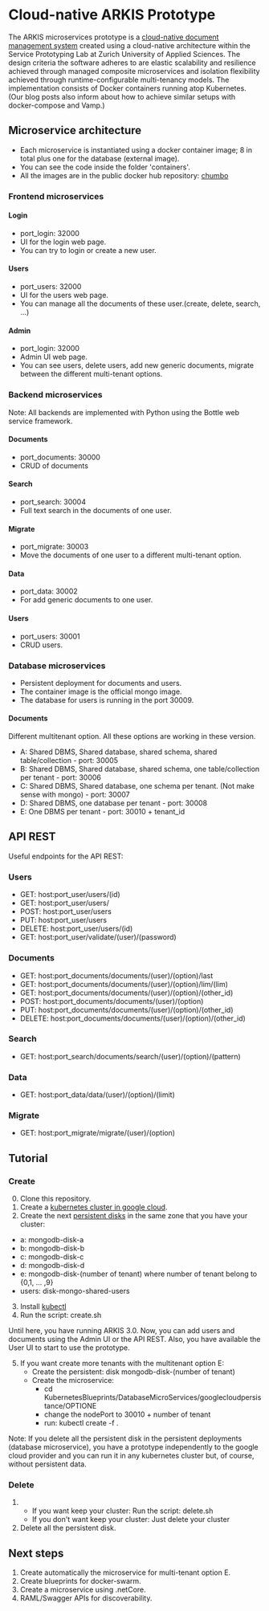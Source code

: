 # Cloud-native ARKIS Prototype

The ARKIS microservices prototype is a [cloud-native document management system](https://blog.zhaw.ch/icclab/cloud-native-document-management/) created using a cloud-native architecture within the Service Prototyping Lab at Zurich University of Applied Sciences. The design criteria the software adheres to are elastic scalability and resilience achieved through managed composite microservices and isolation flexibility achieved through runtime-configurable multi-tenancy models. The implementation consists of Docker containers running atop Kubernetes. (Our blog posts also inform about how to achieve similar setups with docker-compose and Vamp.)

## Microservice architecture

  - Each microservice is instantiated using a docker container image; 8 in total plus one for the database (external image).
  - You can see the code inside the folder 'containers'.
  - All the images are in the public docker hub repository: [chumbo](https://hub.docker.com/u/chumbo/)
  
### Frontend microservices

#### Login

- port_login: 32000
- UI for the login web page.
- You can try to login or create a new user.
    
#### Users

- port_users: 32000
- UI for the users web page.
- You can manage all the documents of these user.(create, delete, search, ...)
    
#### Admin

- port_login: 32000
- Admin UI web page.
- You can see users, delete users, add new generic documents, migrate between the different multi-tenant options.


### Backend microservices

Note: All backends are implemented with Python using the Bottle web service framework.

#### Documents

- port_documents: 30000
- CRUD of documents

#### Search

- port_search: 30004
- Full text search in the documents of one user.

#### Migrate

- port_migrate: 30003
- Move the documents of one user to a different multi-tenant option.

#### Data

- port_data: 30002
- For add generic documents to one user.

#### Users

- port_users: 30001
- CRUD users.

### Database microservices

- Persistent deployment for documents and users.
- The container image is the official mongo image.
- The database for users is running in the port 30009.
 
#### Documents

   Different multitenant option. All these options are working in these version.
 
   - A: Shared DBMS, Shared database, shared schema, shared table/collection
    - port: 30005
   - B: Shared DBMS, Shared database, shared schema, one table/collection per tenant
    - port: 30006
   - C: Shared DBMS, Shared database, one schema per tenant. (Not make sense with mongo) 
    - port: 30007
   - D: Shared DBMS, one database per tenant
    - port: 30008
   - E: One DBMS per tenant
    - port: 30010 + tenant_id
    
## API REST

Useful endpoints for the API REST:

### Users

  - GET: host:port_user/users/(id)
  - GET: host:port_user/users/
  - POST: host:port_user/users
  - PUT: host:port_user/users 
  - DELETE: host:port_user/users/(id)
  - GET: host:port_user/validate/(user)/(password)

### Documents

  - GET: host:port_documents/documents/(user)/(option)/last
  - GET: host:port_documents/documents/(user)/(option)/lim/(lim)
  - GET: host:port_documents/documents/(user)/(option)/(other_id)
  - POST: host:port_documents/documents/(user)/(option)
  - PUT: host:port_documents/documents/(user)/(option)/(other_id)
  - DELETE: host:port_documents/documents/(user)/(option)/(other_id)

  
### Search

  - GET: host:port_search/documents/search/(user)/(option)/(pattern)
    
### Data

  - GET: host:port_data/data/(user)/(option)/(limit)
  
### Migrate

  - GET: host:port_migrate/migrate/(user)/(option)
  
## Tutorial

### Create

0. Clone this repository.
1. Create a [kubernetes cluster in google cloud](https://cloud.google.com/container-engine/).
2. Create the next [persistent disks](https://cloud.google.com/compute/docs/disks/add-persistent-disk#create_disk ) in the same zone that you have your cluster:
 - a: mongodb-disk-a
 - b: mongodb-disk-b
 - c: mongodb-disk-c
 - d: mongodb-disk-d
 - e: mongodb-disk-(number of tenant) where number of tenant belong to {0,1, ... ,9}
 - users: disk-mongo-shared-users
3. Install [kubectl](https://kubernetes.io/docs/user-guide/kubectl-overview/) 
4. Run the script: create.sh 

Until here, you have running ARKIS 3.0.
Now, you can add users and documents using the Admin UI or the API REST.
Also, you have available the User UI to start to use the prototype. 

5. If you want create more tenants with the multitenant option E:
    - Create the persistent: disk mongodb-disk-(number of tenant)
    - Create the microservice:
        - cd KubernetesBlueprints/DatabaseMicroServices/googlecloudpersistance/OPTIONE
        - change the nodePort to 30010 + number of tenant
        - run: kubectl create -f .

Note: If you delete all the persistent disk in the persistent deployments (database microservice),
you have a prototype independently to the google cloud provider and you can run it in any 
kubernetes cluster but, of course, without persistent data.  

### Delete

1. 
    - If you want keep your cluster: Run the script: delete.sh
    - If you don't want keep your cluster: Just delete your cluster 
2. Delete all the persistent disk.

## Next steps

1. Create automatically the microservice for multi-tenant option E.
2. Create blueprints for docker-swarm.
3. Create a microservice using .netCore.
4. RAML/Swagger APIs for discoverability.

